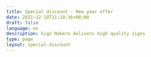 ```yaml
---
title: Special discount - New year offer 
date: 2021-12-18T11:10:36+08:00
draft: false
language: en
description: Sign Makers delivers high quality signs
type: page
layout: special-discount
---
```

